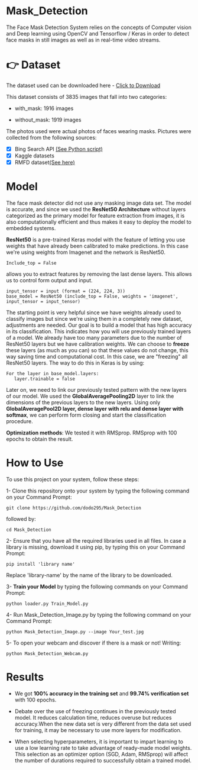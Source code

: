 # Mask_Detection
The Face Mask Detection System relies on the concepts of Computer vision and Deep learning
using OpenCV and Tensorflow / Keras in order to detect face masks in still images
as well as in real-time video streams.

# :point_right: Dataset
The dataset used can be downloaded here - [Click to Download ](https://drive.google.com/file/d/1NxxBwcPipK28TwKlpVKZSRXkvO-Twi_V/view?usp=sharing)

This dataset consists of 3835 images that fall into two categories:

  - with_mask: 1916 images
   
  - without_mask: 1919 images

The photos used were actual photos of faces wearing masks. Pictures were collected from the following sources:

  - [x] Bing Search API [(See Python script)](https://github.com/chandrikadeb7/Face-Mask-Detection/blob/master/search.py)
  - [x] Kaggle datasets
  - [x] RMFD dataset[(See here)](https://github.com/X-zhangyang/Real-World-Masked-Face-Dataset)

# Model 
The face mask detector did not use any masking image data set. The model is accurate, and since we used the
**ResNet50 Architecture** without layers categorized as the primary model for feature extraction from images,
it is also computationally efficient and thus makes it easy to deploy the model to embedded systems.

**ResNet50** is a pre-trained Keras model with the feature of letting you use weights that have already
been calibrated to make predictions. In this case we're using weights from Imagenet and the network is ResNet50.
      
    Include_top = False 
 allows you to extract features by removing the last dense layers. This allows us to control form output and input.
   
    input_tensor = input (format = (224, 224, 3))
    base_model = ResNet50 (include_top = False, weights = 'imagenet', input_tensor = input_tensor)
The starting point is very helpful since we have weights already used to classify images but since we're using
them in a completely new dataset, adjustments are needed. Our goal is to build a model that has high accuracy
in its classification. This indicates how you will use previously trained layers of a model.
We already have too many parameters due to the number of ResNet50 layers but we have calibration weights.
We can choose to **freeze** these layers (as much as you can) so that these values do not change,
this way saving time and computational cost.
In this case, we are "freezing" all ResNet50 layers. The way to do this in Keras is by using:

    For the layer in base_model.layers:
       layer.trainable = false
Later on, we need to link our previously tested pattern with the new layers of our model.
We used the **GlobalAveragePooling2D** layer to link the dimensions of the previous layers to the new layers.
Using only **GlobalAveragePool2D layer, dense layer with relu and dense layer with softmax**,
we can perform form closing and start the classification procedure.

**Optimization methods**: We tested it with RMSprop. RMSprop with 100 epochs to obtain the result.

# How to Use
To use this project on your system, follow these steps:

1- Clone this repository onto your system by typing the following command on your Command Prompt:

    git clone https://github.com/dodo295/Mask_Detection

followed by:

    cd Mask_Detection
    
 2- Ensure that you have all the required libraries used in all files.
   In case a library is missing, download it using pip, by typing this on your Command Prompt:
      
    pip install 'library name'

Replace 'library-name' by the name of the library to be downloaded.
    
3- **Train your Model** by typing the following commands on your Command Prompt:
      
    python loader.py Train_Model.py
    
4- Run Mask_Detection_Image.py by typing the following command on your Command Prompt:
    
    python Mask_Detection_Image.py --image Your_test.jpg
    
5- To open your webcam and discover if there is a mask or not! Writing:

    python Mask_Detection_Webcam.py 
   
# Results
- We got **100% accuracy in the training set** and **99.74% verification set** with 100 epochs.


- Debate over the use of freezing continues in the previously tested model.
It reduces calculation time, reduces overuse but reduces accuracy.When the new data set is very
different from the data set used for training, it may be necessary to use more layers for modification.


- When selecting hyperparameters, it is important to impart learning to use a low learning rate to take
advantage of ready-made model weights. This selection as an optimizer option (SGD, Adam, RMSprop)
will affect the number of durations required to successfully obtain a trained model.
